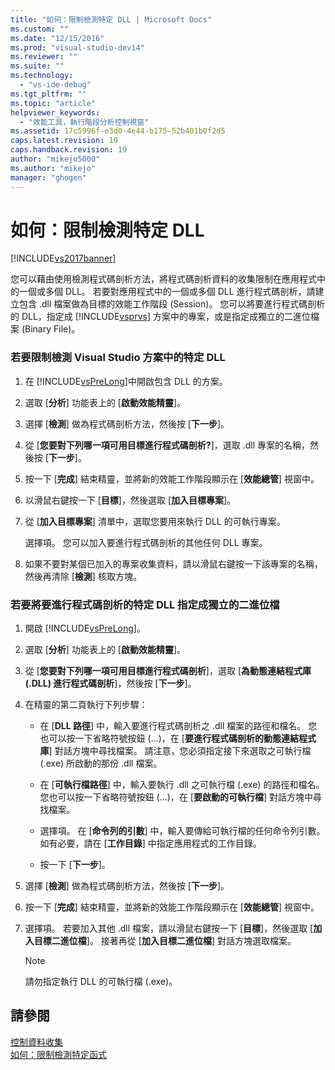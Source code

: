 ```yaml
---
title: "如何：限制檢測特定 DLL | Microsoft Docs"
ms.custom: ""
ms.date: "12/15/2016"
ms.prod: "visual-studio-dev14"
ms.reviewer: ""
ms.suite: ""
ms.technology: 
  - "vs-ide-debug"
ms.tgt_pltfrm: ""
ms.topic: "article"
helpviewer_keywords: 
  - "效能工具，執行階段分析控制視窗"
ms.assetid: 17c5996f-e3d0-4e44-b175-52b401b0f2d5
caps.latest.revision: 19
caps.handback.revision: 19
author: "mikejo5000"
ms.author: "mikejo"
manager: "ghogen"
---
```

# 如何：限制檢測特定 DLL
[!INCLUDE[vs2017banner](../code-quality/includes/vs2017banner.md)]

您可以藉由使用檢測程式碼剖析方法，將程式碼剖析資料的收集限制在應用程式中的一個或多個 DLL。  若要對應用程式中的一個或多個 DLL 進行程式碼剖析，請建立包含 .dll 檔案做為目標的效能工作階段 \(Session\)。  您可以將要進行程式碼剖析的 DLL，指定成 [!INCLUDE[vsprvs](../code-quality/includes/vsprvs_md.md)] 方案中的專案，或是指定成獨立的二進位檔案 \(Binary File\)。  
  
### 若要限制檢測 Visual Studio 方案中的特定 DLL  
  
1.  在 [!INCLUDE[vsPreLong](../code-quality/includes/vsprelong_md.md)]中開啟包含 DLL 的方案。  
  
2.  選取 \[**分析**\] 功能表上的 \[**啟動效能精靈**\]。  
  
3.  選擇 \[**檢測**\] 做為程式碼剖析方法，然後按 \[**下一步**\]。  
  
4.  從 \[**您要對下列哪一項可用目標進行程式碼剖析?**\]，選取 .dll 專案的名稱，然後按 \[**下一步**\]。  
  
5.  按一下 \[**完成**\] 結束精靈，並將新的效能工作階段顯示在 \[**效能總管**\] 視窗中。  
  
6.  以滑鼠右鍵按一下 \[**目標**\]，然後選取 \[**加入目標專案**\]。  
  
7.  從 \[**加入目標專案**\] 清單中，選取您要用來執行 DLL 的可執行專案。  
  
     選擇項。  您可以加入要進行程式碼剖析的其他任何 DLL 專案。  
  
8.  如果不要對某個已加入的專案收集資料，請以滑鼠右鍵按一下該專案的名稱，然後再清除 \[**檢測**\] 核取方塊。  
  
### 若要將要進行程式碼剖析的特定 DLL 指定成獨立的二進位檔  
  
1.  開啟 [!INCLUDE[vsPreLong](../code-quality/includes/vsprelong_md.md)]。  
  
2.  選取 \[**分析**\] 功能表上的 \[**啟動效能精靈**\]。  
  
3.  從 \[**您要對下列哪一項可用目標進行程式碼剖析**\]，選取 \[**為動態連結程式庫 \(.DLL\) 進行程式碼剖析**\]，然後按 \[**下一步**\]。  
  
4.  在精靈的第二頁執行下列步驟：  
  
    -   在 \[**DLL 路徑**\] 中，輸入要進行程式碼剖析之 .dll 檔案的路徑和檔名。  您也可以按一下省略符號按鈕 \(...\)，在 \[**要進行程式碼剖析的動態連結程式庫**\] 對話方塊中尋找檔案。  請注意，您必須指定接下來選取之可執行檔 \(.exe\) 所啟動的那份 .dll 檔案。  
  
    -   在 \[**可執行檔路徑**\] 中，輸入要執行 .dll 之可執行檔 \(.exe\) 的路徑和檔名。  您也可以按一下省略符號按鈕 \(...\)，在 \[**要啟動的可執行檔**\] 對話方塊中尋找檔案。  
  
    -   選擇項。  在 \[**命令列的引數**\] 中，輸入要傳給可執行檔的任何命令列引數。  如有必要，請在 \[**工作目錄**\] 中指定應用程式的工作目錄。  
  
    -   按一下 \[**下一步**\]。  
  
5.  選擇 \[**檢測**\] 做為程式碼剖析方法，然後按 \[**下一步**\]。  
  
6.  按一下 \[**完成**\] 結束精靈，並將新的效能工作階段顯示在 \[**效能總管**\] 視窗中。  
  
7.  選擇項。  若要加入其他 .dll 檔案，請以滑鼠右鍵按一下 \[**目標**\]，然後選取 \[**加入目標二進位檔**\]。  接著再從 \[**加入目標二進位檔**\] 對話方塊選取檔案。  
  
    > [!NOTE]
    >  請勿指定執行 DLL 的可執行檔 \(.exe\)。  
  
## 請參閱  
 [控制資料收集](../profiling/controlling-data-collection.md)   
 [如何：限制檢測特定函式](../profiling/how-to-limit-instrumentation-to-specific-functions.md)